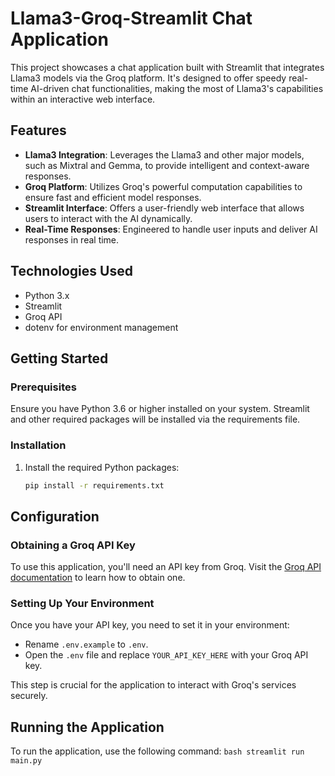 # Llama3-Groq-Streamlit Chat Application
This project showcases a chat application built with Streamlit that integrates Llama3 models via the Groq platform. It's designed to offer speedy real-time AI-driven chat functionalities, making the most of Llama3's capabilities within an interactive web interface.

## Features
- **Llama3 Integration**: Leverages the Llama3 and other major models, such as Mixtral and Gemma, to provide intelligent and context-aware responses.
- **Groq Platform**: Utilizes Groq's powerful computation capabilities to ensure fast and efficient model responses.
- **Streamlit Interface**: Offers a user-friendly web interface that allows users to interact with the AI dynamically.
- **Real-Time Responses**: Engineered to handle user inputs and deliver AI responses in real time.

## Technologies Used
- Python 3.x
- Streamlit
- Groq API
- dotenv for environment management

## Getting Started

### Prerequisites
Ensure you have Python 3.6 or higher installed on your system. Streamlit and other required packages will be installed via the requirements file.

### Installation

1. Install the required Python packages:
    ```bash
    pip install -r requirements.txt
    ```

## Configuration
### Obtaining a Groq API Key
To use this application, you'll need an API key from Groq. Visit the [Groq API documentation](https://console.groq.com/docs/quickstart) to learn how to obtain one.

### Setting Up Your Environment
Once you have your API key, you need to set it in your environment:
- Rename `.env.example` to `.env`.
- Open the `.env` file and replace `YOUR_API_KEY_HERE` with your Groq API key.

This step is crucial for the application to interact with Groq's services securely.

## Running the Application
To run the application, use the following command:
    ```bash
    streamlit run main.py
    ```

